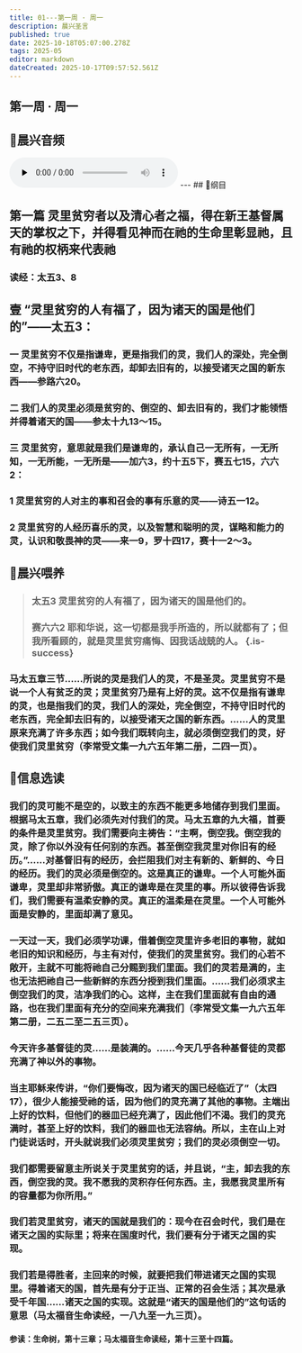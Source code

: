 ```yaml
---
title: 01---第一周 · 周一
description: 晨兴圣言
published: true
date: 2025-10-18T05:07:00.278Z
tags: 2025-05
editor: markdown
dateCreated: 2025-10-17T09:57:52.561Z
---
```


## 第一周 · 周一
## 🎵晨兴音频
<audio id="audio" controls="" preload="none">
      <source id="mp3" src="/2025-05/week1/week1day1.mp3">
</audio>
---
## 📖纲目

## 第一篇    灵里贫穷者以及清心者之福，得在新王基督属天的掌权之下，并得看见神而在祂的生命里彰显祂，且有祂的权柄来代表祂

### 读经：太五3、8

## 壹    “灵里贫穷的人有福了，因为诸天的国是他们的”——太五3：

### 一    灵里贫穷不仅是指谦卑，更是指我们的灵，我们人的深处，完全倒空，不持守旧时代的老东西，却卸去旧有的，以接受诸天之国的新东西——参路六20。

### 二    我们人的灵里必须是贫穷的、倒空的、卸去旧有的，我们才能领悟并得着诸天的国——参太十九13～15。

### 三    灵里贫穷，意思就是我们是谦卑的，承认自己一无所有，一无所知，一无所能，一无所是——加六3，约十五5下，赛五七15，六六2：

### 1    灵里贫穷的人对主的事和召会的事有乐意的灵——诗五一12。

### 2    灵里贫穷的人经历喜乐的灵，以及智慧和聪明的灵，谋略和能力的灵，认识和敬畏神的灵——来一9，罗十四17，赛十一2～3。

## 📖晨兴喂养

>### **太五3    灵里贫穷的人有福了，因为诸天的国是他们的。**
>
>### **赛六六2    耶和华说，这一切都是我手所造的，所以就都有了；但我所看顾的，就是灵里贫穷痛悔、因我话战兢的人。** {.is-success}

### 马太五章三节……所说的灵是我们人的灵，不是圣灵。灵里贫穷不是说一个人有贫乏的灵；灵里贫穷乃是有上好的灵。这不仅是指有谦卑的灵，也是指我们的灵，我们人的深处，完全倒空，不持守旧时代的老东西，完全卸去旧有的，以接受诸天之国的新东西。……人的灵里原来充满了许多东西；如今我们既转向主，就必须倒空我们的灵，好使我们灵里贫穷（李常受文集一九六五年第二册，二四一页）。

## 📖信息选读

### 我们的灵可能不是空的，以致主的东西不能更多地储存到我们里面。根据马太五章，我们必须先对付我们的灵。马太五章的九大福，首要的条件是灵里贫穷。我们需要向主祷告：“主啊，倒空我。倒空我的灵，除了你以外没有任何别的东西。甚至倒空我灵里对你旧有的经历。”……对基督旧有的经历，会拦阻我们对主有新的、新鲜的、今日的经历。我们的灵必须是倒空的。这是真正的谦卑。一个人可能外面谦卑，灵里却非常骄傲。真正的谦卑是在灵里的事。所以彼得告诉我们，我们需要有温柔安静的灵。真正的温柔是在灵里。一个人可能外面是安静的，里面却满了意见。

### 一天过一天，我们必须学功课，借着倒空灵里许多老旧的事物，就如老旧的知识和经历，与主有对付，使我们的灵里贫穷。我们的心若不敞开，主就不可能将祂自己分赐到我们里面。我们的灵若是满的，主也无法把祂自己一些新鲜的东西分授到我们里面。……我们必须求主倒空我们的灵，洁净我们的心。这样，主在我们里面就有自由的通路，也在我们里面有充分的空间来充满我们（李常受文集一九六五年第二册，二五二至二五三页）。

### 今天许多基督徒的灵……是装满的。……今天几乎各种基督徒的灵都充满了神以外的事物。

### 当主耶稣来传讲，“你们要悔改，因为诸天的国已经临近了”（太四17），很少人能接受祂的话，因为他们的灵充满了其他的事物。主端出上好的饮料，但他们的器皿已经充满了，因此他们不渴。我们的灵充满时，甚至上好的饮料，我们的器皿也无法容纳。所以，主在山上对门徒说话时，开头就说我们必须灵里贫穷；我们的灵必须倒空一切。

### 我们都需要留意主所说关于灵里贫穷的话，并且说，“主，卸去我的东西，倒空我的灵。我不愿我的灵积存任何东西。主，我愿我灵里所有的容量都为你所用。”

### 我们若灵里贫穷，诸天的国就是我们的：现今在召会时代，我们是在诸天之国的实际里；将来在国度时代，我们要有分于诸天之国的实现。

### 我们若是得胜者，主回来的时候，就要把我们带进诸天之国的实现里。得着诸天的国，首先是有分于正当、正常的召会生活；其次是承受千年国……诸天之国的实现。这就是“诸天的国是他们的”这句话的意思（马太福音生命读经，一八九至一九三页）。

#### 参读：生命树，第十三章；马太福音生命读经，第十三至十四篇。
<!-- Google tag (gtag.js) -->
<script async src="https://www.googletagmanager.com/gtag/js?id=G-1P8709Z16T"></script>
<script>
  window.dataLayer = window.dataLayer || [];
  function gtag(){dataLayer.push(arguments);}
  gtag('js', new Date());

  gtag('config', 'G-1P8709Z16T');
</script>
